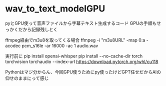 # wav_to_text_modelGPU
pyとGPU使って音声ファイルから字幕テキスト生成するコード GPUの手順もせっかくだから記録残しとく


ffmpeg経由でm3u8を取ってくる場合
ffmpeg -i "m3u8URL" -map 0:a -acodec pcm_s16le -ar 16000 -ac 1 audio.wav

実行前に
pip install openai-whisper
pip install --no-cache-dir torch torchvision torchaudio --index-url https://download.pytorch.org/whl/cu118

Pythonはマジ分からん、今回GPU使うためにpy使ったけどGPT任せだからAIの仰せのままにって感じ
